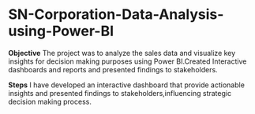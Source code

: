 # SN-Corporation-Data-Analysis-using-Power-BI

**Objective**
The project was to analyze the sales data and visualize key insights for decision making purposes using Power BI.Created Interactive dashboards and reports and presented findings to stakeholders.

**Steps**
I have developed an interactive dashboard that provide actionable insights and presented findings to stakeholders,influencing strategic decision making process.
